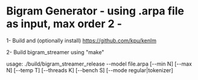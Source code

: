 # Bigram Generator - using .arpa file as input, max order 2 -

1- Build and (optionally install) https://github.com/kpu/kenlm

2- Build bigram_streamer using "make"

usage: ./build/bigram_streamer_release --model file.arpa [--min N] [--max N] [--temp T] [--threads K] [--bench S] [--mode regular|tokenizer]